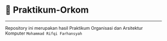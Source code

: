 # 💱 Praktikum-Orkom
<hr>

Repository ini merupakan hasil Praktikum Organisasi dan Arsitektur Komputer `Mohammad Rifqi Farhansyah`

